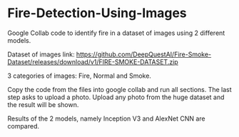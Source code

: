 # Fire-Detection-Using-Images
Google Collab code to identify fire in a dataset of images using 2 different models.

Dataset of images link: https://github.com/DeepQuestAI/Fire-Smoke-Dataset/releases/download/v1/FIRE-SMOKE-DATASET.zip

3 categories of images: Fire, Normal and Smoke.

Copy the code from the files into google collab and run all sections. The last step asks to upload a photo. Upload any photo from the huge dataset and the result will be shown.

Results of the 2 models, namely Inception V3 and AlexNet CNN are compared.
